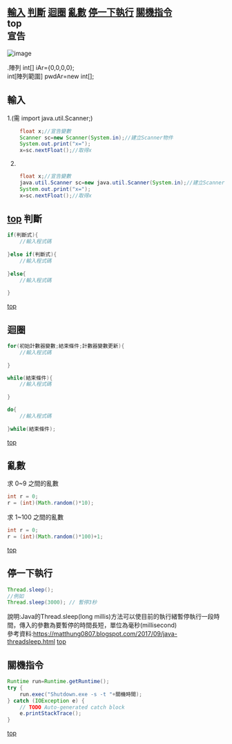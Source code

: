 [輸入](#輸入) [判斷](#判斷) [迴圈](#迴圈) [亂數](#亂數) [停一下執行](#停一下執行) [關機指令](#關機指令) 
<br/>
top  
宣告
----
![image](https://github.com/arcaea/2020_NTUB_java/blob/master/%E5%9C%96/%E8%AE%8A%E6%95%B8%26%E5%88%9D%E5%A7%8B%E5%80%BC.jpg)

.陣列
int[] iAr={0,0,0,0};  
int[陣列範圍] pwdAr=new int[];

輸入
----
1.(需  import java.util.Scanner;)
```java
    float x;//宣告變數
    Scanner sc=new Scanner(System.in);//建立Scanner物件
    System.out.print("x=");
    x=sc.nextFloat();//取得x
```
2.
```java
    float x;//宣告變數
    java.util.Scanner sc=new java.util.Scanner(System.in);//建立Scanner物件
    System.out.print("x=");
    x=sc.nextFloat();//取得x
```
[top](#top)
判斷
----
```java
if(判斷式){
    //輸入程式碼
    
}else if(判斷式){
    //輸入程式碼
     
}else{
    //輸入程式碼
    
}
```
[top](#top)

迴圈
----
```java
for(初始計數器變數;結束條件;計數器變數更新){
    //輸入程式碼
    
}

while(結束條件){
    //輸入程式碼
    
}

do{
    //輸入程式碼
    
}while(結束條件);
```
[top](#top)

亂數
----
求 0~9 之間的亂數
```java
int r = 0;
r = (int)(Math.random()*10);
```
求 1~100 之間的亂數
```java
int r = 0;
r = (int)(Math.random()*100)+1;
```
[top](#top)

停一下執行
----
```java
Thread.sleep();
//例如
Thread.sleep(3000); // 暫停3秒
```
說明:Java的Thread.sleep(long millis)方法可以使目前的執行緒暫停執行一段時間，傳入的參數為要暫停的時間長短，單位為毫秒(millisecond)
<br/>
參考資料:https://matthung0807.blogspot.com/2017/09/java-threadsleep.html
[top](#top)

關機指令
----
```java
Runtime run=Runtime.getRuntime();
try {
    run.exec("Shutdown.exe -s -t "+關機時間);
} catch (IOException e) {
    // TODO Auto-generated catch block
    e.printStackTrace();
}
```
[top](#top)

